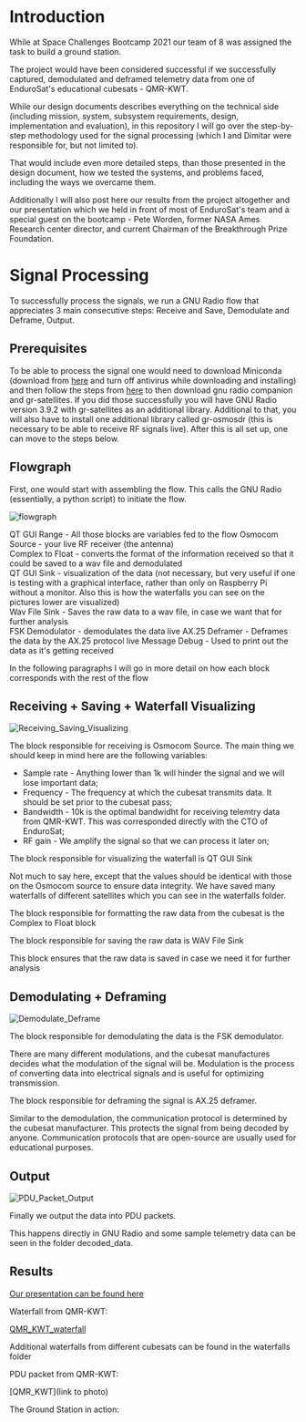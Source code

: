 # Introduction

While at Space Challenges Bootcamp 2021 our team of 8 was assigned the task to build a ground station.  

The project would have been considered successful if we successfully captured, demodulated and deframed telemetry data from one of EnduroSat's educational cubesats - QMR-KWT.  

While our design documents describes everything on the technical side (including mission, system, subsystem requirements, design, implementation and evaluation), in this repository I will go over the step-by-step methodology used for the signal processing (which I and Dimitar were responsible for, but not limited to).

That would include even more detailed steps, than those presented in the design document, how we tested the systems, and problems faced, including the ways we overcame them.

Additionally I will also post here our results from the project altogether and our presentation which we held in front of most of EnduroSat's team and a special guest on the bootcamp - Pete Worden, former NASA Ames Research center director, and current Chairman of the Breakthrough Prize Foundation.

# Signal Processing

To successfully process the signals, we run a GNU Radio flow that appreciates 3 main consecutive steps: Receive and Save, Demodulate and Deframe, Output.

## Prerequisites

To be able to process the signal one would need to download Miniconda (download from [here](https://docs.conda.io/en/latest/miniconda.html) and turn off antivirus while downloading and installing) and then follow the steps from [here](https://gr-satellites.readthedocs.io/en/latest/installation_conda.html#installing-using-conda) to then download gnu radio companion and gr-satellites. If you did those successfully you will have GNU Radio version 3.9.2 with gr-satellites as an additional library. Additional to that, you will also have to install one additional library called gr-osmosdr (this is necessary to be able to receive RF signals live). After this is all set up, one can move to the steps below.

## Flowgraph

First, one would start with assembling the flow. This calls the GNU Radio (essentially, a python script) to initiate the flow.

![flowgraph](https://github.com/VladStoyanoff/Space_Challenges_2021_Ground_Station/blob/master/Screenshots/flowgraph.png)

QT GUI Range - All those blocks are variables fed to the flow
Osmocom Source - your live RF receiver (the antenna)  
Complex to Float - converts the format of the information received so that it could be saved to a wav file and demodulated   
QT GUI Sink - visualization of the data (not necessary, but very useful if one is testing with a graphical interface, rather than only on Raspberry Pi without a monitor. Also this is how the waterfalls you can see on the pictures lower are visualized)  
Wav File Sink - Saves the raw data to a wav file, in case we want that for further analysis  
FSK Demodulator - demodulates the data live
AX.25 Deframer - Deframes the data by the AX.25 protocol live
Message Debug - Used to print out the data as it's getting received

In the following paragraphs I will go in more detail on how each block corresponds with the rest of the flow

## Receiving + Saving + Waterfall Visualizing

![Receiving_Saving_Visualizing](https://github.com/VladStoyanoff/Space_Challenges_2021_Ground_Station/blob/master/Screenshots/Receiving_Saving_Visualizing.png)

The block responsible for receiving is Osmocom Source. The main thing we should keep in mind here are the following variables:  
* Sample rate - Anything lower than 1k will hinder the signal and we will lose important data;  
* Frequency - The frequency at which the cubesat transmits data. It should be set prior to the cubesat pass;  
* Bandwidth - 10k is the optimal bandwidht for receiving telemtry data from QMR-KWT. This was corresponded directly with the CTO of EnduroSat;  
* RF gain - We amplify the signal so that we can process it later on;  

The block responsible for visualizing the waterfall is QT GUI Sink

Not much to say here, except that the values should be identical with those on the Osmocom source to ensure data integrity. We have saved many waterfalls of different satellites which you can see in the waterfalls folder.  

The block responsible for formatting the raw data from the cubesat is the Complex to Float block  

The block responsible for saving the raw data is WAV File Sink  

This block ensures that the raw data is saved in case we need it for further analysis  

## Demodulating + Deframing

![Demodulate_Deframe](https://github.com/VladStoyanoff/Space_Challenges_2021_Ground_Station/blob/master/Screenshots/Demodulate_Deframe.png)

The block responsible for demodulating the data is the FSK demodulator.

There are many different modulations, and the cubesat manufactures decides what the modulation of the signal will be. Modulation is the process of converting data into electrical signals and is useful for optimizing transmission.

The block responsible for deframing the signal is AX.25 deframer.  

Similar to the demodulation, the communication protocol is determined by the cubesat manufacturer. This protects the signal from being decoded by anyone. Communication protocols that are open-source are usually used for educational purposes.  

## Output

![PDU_Packet_Output](https://github.com/VladStoyanoff/Space_Challenges_2021_Ground_Station/blob/master/Screenshots/PDU_Packet_Output.png)

Finally we output the data into PDU packets.

This happens directly in GNU Radio and some sample telemetry data can be seen in the folder decoded_data.

## Results

[Our presentation can be found here](https://docs.google.com/presentation/d/16nQSsULeZnAyRO5knKby9Yxyl1VgrfHguLCeWdUZ5Wo/edit#slide=id.geee1d22ef7_0_153)  

Waterfall from QMR-KWT:

[QMR_KWT_waterfall](https://github.com/VladStoyanoff/Space_Challenges_2021_Ground_Station/blob/master/waterfalls/QMR_KWT_waterfall.png)

Additional waterfalls from different cubesats can be found in the waterfalls folder

PDU packet from QMR-KWT:

[QMR_KWT](link to photo)

The Ground Station in action:




